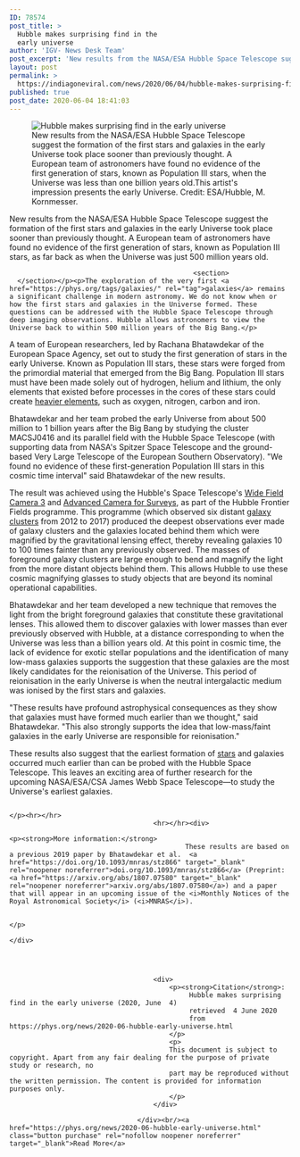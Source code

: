 ```yaml
---
ID: 78574
post_title: >
  Hubble makes surprising find in the
  early universe
author: 'IGV- News Desk Team'
post_excerpt: 'New results from the NASA/ESA Hubble Space Telescope suggest the formation of the first stars and galaxies in the early Universe took place sooner than previously thought. A European team of astronomers have found no evidence of the first generation of stars, known as Population III stars, when the Universe was less than one billion&hellip;'
layout: post
permalink: >
  https://indiagoneviral.com/news/2020/06/04/hubble-makes-surprising-find-in-the-early-universe-2/78574/india-gone-viral/
published: true
post_date: 2020-06-04 18:41:03
---
```

<div>
									    <div>
    <div data-src="https://scx2.b-cdn.net/gfx/news/2020/hubblemakess.jpg" data-sub-html="New results from the NASA/ESA Hubble Space Telescope suggest the formation of the first stars and galaxies in the early Universe took place sooner than previously thought. A European team of astronomers have found no evidence of the first generation of stars, known as Population III stars, when the Universe was less than one billion years old.This artist's impression presents the early Universe. Credit: ESA/Hubble, M. Kornmesser." data-thumb="https://scx1.b-cdn.net/csz/news/tmb/2020/hubblemakess.jpg">
        <figure><img alt="Hubble makes surprising find in the early universe" src="https://scx1.b-cdn.net/csz/news/800/2020/hubblemakess.jpg" title="New results from the NASA/ESA Hubble Space Telescope suggest the formation of the first stars and galaxies in the early Universe took place sooner than previously thought. A European team of astronomers have found no evidence of the first generation of stars, known as Population III stars, when the Universe was less than one billion years old.This artist's impression presents the early Universe. Credit: ESA/Hubble, M. Kornmesser."></img><figcaption>
                New results from the NASA/ESA Hubble Space Telescope suggest the formation of the first stars and galaxies in the early Universe took place sooner than previously thought. A European team of astronomers have found no evidence of the first generation of stars, known as Population III stars, when the Universe was less than one billion years old.This artist's impression presents the early Universe. Credit: ESA/Hubble, M. Kornmesser.
            </figcaption></figure></div>
</div><p>New results from the NASA/ESA Hubble Space Telescope suggest the formation of the first stars and galaxies in the early Universe took place sooner than previously thought. A European team of astronomers have found no evidence of the first generation of stars, known as Population III stars, as far back as when the Universe was just 500 million years old.

                                         
                                                  <section>
      </section></p><p>The exploration of the very first <a href="https://phys.org/tags/galaxies/" rel="tag">galaxies</a> remains a significant challenge in modern astronomy. We do not know when or how the first stars and galaxies in the Universe formed. These questions can be addressed with the Hubble Space Telescope through deep imaging observations. Hubble allows astronomers to view the Universe back to within 500 million years of the Big Bang.</p>
<p>A team of European researchers, led by Rachana Bhatawdekar of the European Space Agency, set out to study the first generation of stars in the early Universe. Known as Population III stars, these stars were forged from the primordial material that emerged from the Big Bang. Population III stars must have been made solely out of hydrogen, helium and lithium, the only elements that existed before processes in the cores of these stars could create <a href="https://phys.org/tags/heavier+elements/" rel="tag">heavier elements</a>, such as oxygen, nitrogen, carbon and iron.</p>
<p>Bhatawdekar and her team probed the early Universe from about 500 million to 1 billion years after the Big Bang by studying the cluster MACSJ0416 and its parallel field with the Hubble Space Telescope (with supporting data from NASA's Spitzer Space Telescope and the ground-based Very Large Telescope of the European Southern Observatory). "We found no evidence of these first-generation Population III stars in this cosmic time interval" said Bhatawdekar of the new results.</p>
<p>The result was achieved using the Hubble's Space Telescope's <a href="http://spacetelescope.org/about/general/instruments/wfc3/">Wide Field Camera 3</a> and <a href="http://spacetelescope.org/about/general/instruments/acs/">Advanced Camera for Surveys</a>, as part of the Hubble Frontier Fields programme. This programme (which observed six distant <a href="https://phys.org/tags/galaxy+clusters/" rel="tag">galaxy clusters</a> from 2012 to 2017) produced the deepest observations ever made of galaxy clusters and the galaxies located behind them which were magnified by the gravitational lensing effect, thereby revealing galaxies 10 to 100 times fainter than any previously observed. The masses of foreground galaxy clusters are large enough to bend and magnify the light from the more distant objects behind them. This allows Hubble to use these cosmic magnifying glasses to study objects that are beyond its nominal operational capabilities.</p>
<p>Bhatawdekar and her team developed a new technique that removes the light from the bright foreground galaxies that constitute these gravitational lenses. This allowed them to discover galaxies with lower masses than ever previously observed with Hubble, at a distance corresponding to when the Universe was less than a billion years old. At this point in cosmic time, the lack of evidence for exotic stellar populations and the identification of many low-mass galaxies supports the suggestion that these galaxies are the most likely candidates for the reionisation of the Universe. This period of reionisation in the early Universe is when the neutral intergalactic medium was ionised by the first stars and galaxies.</p>
<p>"These results have profound astrophysical consequences as they show that galaxies must have formed much earlier than we thought," said Bhatawdekar. "This also strongly supports the idea that low-mass/faint galaxies in the early Universe are responsible for reionisation."</p>
<p>These results also suggest that the earliest formation of <a href="https://phys.org/tags/stars/" rel="tag">stars</a> and galaxies occurred much earlier than can be probed with the Hubble Space Telescope. This leaves an exciting area of further research for the upcoming NASA/ESA/CSA James Webb Space Telescope—to study the Universe's earliest galaxies.
                                        
                                                                                </p><hr></hr>										
                                        <hr></hr><div>
																								<p><strong>More information:</strong>
												These results are based on a previous 2019 paper by Bhatawdekar et al.  <a href="https://doi.org/10.1093/mnras/stz866" target="_blank" rel="noopener noreferrer">doi.org/10.1093/mnras/stz866</a> (Preprint: <a href="https://arxiv.org/abs/1807.07580" target="_blank" rel="noopener noreferrer">arxiv.org/abs/1807.07580</a>) and a paper that will appear in an upcoming issue of the <i>Monthly Notices of the Royal Astronomical Society</i> (<i>MNRAS</i>).
																								
																								</p>
																							</div>
                                        											
																					
                                                                                                                        
                                        
                                        <div>
                                            <p><strong>Citation</strong>:
                                                 Hubble makes surprising find in the early universe (2020, June  4)
                                                 retrieved  4 June 2020
                                                 from https://phys.org/news/2020-06-hubble-early-universe.html
                                            </p>
                                            <p>
                                            This document is subject to copyright. Apart from any fair dealing for the purpose of private study or research, no
                                            part may be reproduced without the written permission. The content is provided for information purposes only.
                                            </p>
                                        </div>
                                        
									</div><br/><a href="https://phys.org/news/2020-06-hubble-early-universe.html" class="button purchase" rel="nofollow noopener noreferrer" target="_blank">Read More</a>